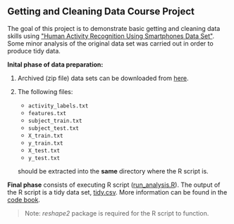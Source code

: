 

## Getting and Cleaning Data Course Project


The goal of this project is to demonstrate basic getting and cleaning data skills using ["Human Activity Recognition Using Smartphones Data Set"](http://archive.ics.uci.edu/ml/datasets/Human+Activity+Recognition+Using+Smartphones). Some minor analysis of the original data set was carried out in order to produce
tidy data.

**Inital phase of data preparation:**

1. Archived (zip file) data sets can be downloaded from [here](https://d396qusza40orc.cloudfront.net/getdata%2Fprojectfiles%2FUCI%20HAR%20Dataset.zip).
2. The following files:

    * `activity_labels.txt`
	* `features.txt`
	* `subject_train.txt`
	* `subject_test.txt`
	* `X_train.txt`
	* `y_train.txt`
	* `X_test.txt`
	* `y_test.txt`   
	
	  
    should be extracted into the **same** directory where the R script is.

**Final phase** consists of executing R script ([run_analysis.R](run_analysis.R)). The output of the R script is a tidy data set, [tidy.csv](tidy.csv).
More information can be found in the [code book](CodeBook.md).  
    

> Note: *reshape2* package is required for the R script to function. 
